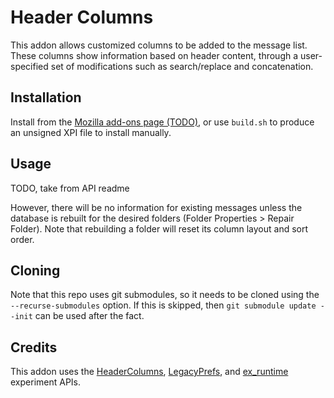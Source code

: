 # Header Columns
This addon allows customized columns to be added to the message list.
These columns show information based on header content, through a user-specified set of modifications such as search/replace and concatenation.

## Installation
Install from the [Mozilla add-ons page (TODO)](), or use `build.sh` to produce an unsigned XPI file to install manually.

## Usage
TODO, take from API readme

However, there will be no information for existing messages unless the database is rebuilt for the desired folders (Folder Properties > Repair Folder).
Note that rebuilding a folder will reset its column layout and sort order.

## Cloning
Note that this repo uses git submodules, so it needs to be cloned using the `--recurse-submodules` option. If this is skipped, then `git submodule update --init` can be used after the fact.

## Credits
This addon uses the [HeaderColumns](https://github.com/peterfab9845/header-columns-api), [LegacyPrefs](https://github.com/thundernest/addon-developer-support/tree/master/auxiliary-apis/LegacyPrefs), and [ex_runtime](https://github.com/rsjtdrjgfuzkfg/thunderbird-experiments/tree/master/experiments/runtime) experiment APIs.

